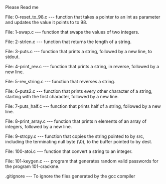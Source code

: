 Please Read me

File: 0-reset_to_98.c --- function that takes a pointer to an int as parameter and updates the value it points to to 98.

File: 1-swap.c --- function that swaps the values of two integers.

File: 2-strlen.c --- function that returns the length of a string.

File: 3-puts.c --- function that prints a string, followed by a new line, to stdout.

File: 4-print_rev.c --- function that prints a string, in reverse, followed by a new line.

File: 5-rev_string.c --- function that reverses a string.

File: 6-puts2.c --- function that prints every other character of a string, starting with the first character, followed by a new line.

File: 7-puts_half.c --- function that prints half of a string, followed by a new line.

File: 8-print_array.c --- function that prints n elements of an array of integers, followed by a new line.

File: 9-strcpy.c --- function that copies the string pointed to by src, including the terminating null byte (\0), to the buffer pointed to by dest.

File: 100-atoi.c --- function that convert a string to an integer.

File: 101-keygen.c --- program that generates random valid passwords for the program 101-crackme.

.gitignore --- To ignore the files generated by the gcc compiler
